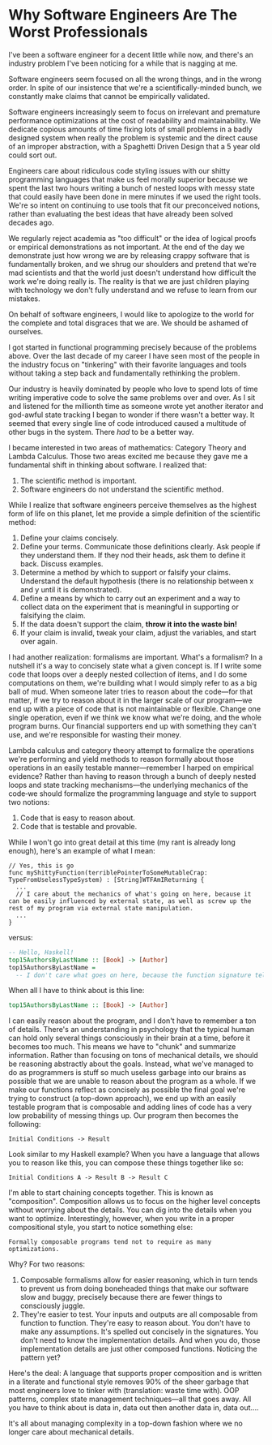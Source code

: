 # Why Software Engineers Are The Worst Professionals

I've been a software engineer for a decent little while now, and there's an industry problem I've been noticing for a while that is nagging at me.

Software engineers seem focused on all the wrong things, and in the wrong order. In spite of our insistence that we're a scientifically-minded bunch, we constantly make claims that cannot be empirically validated.

Software engineers increasingly seem to focus on irrelevant and premature performance optimizations at the cost of readability and maintainability. We dedicate copious amounts of time fixing lots of small problems in a badly designed system when really the problem is systemic and the direct cause of an improper abstraction, with a Spaghetti Driven Design that a 5 year old could sort out.

Engineers care about ridiculous code styling issues with our shitty programming languages that make us feel morally superior because we spent the last two hours writing a bunch of nested loops with messy state that could easily have been done in mere minutes if we used the right tools. We're so intent on continuing to use tools that fit our preconceived notions, rather than evaluating the best ideas that have already been solved decades ago.

We regularly reject academia as "too difficult" or the idea of logical proofs or empirical demonstrations as not important. At the end of the day we demonstrate just how wrong we are by releasing crappy software that is fundamentally broken, and we shrug our shoulders and pretend that we're mad scientists and that the world just doesn't understand how difficult the work we're doing really is. The reality is that we are just children playing with technology we don't fully understand and we refuse to learn from our mistakes.

On behalf of software engineers, I would like to apologize to the world for the complete and total disgraces that we are. We should be ashamed of ourselves.

I got started in functional programming precisely because of the problems above. Over the last decade of my career I have seen most of the people in the industry focus on "tinkering" with their favorite languages and tools without taking a step back and fundamentally rethinking the problem.

Our industry is heavily dominated by people who love to spend lots of time writing imperative code to solve the same problems over and over. As I sit and listened for the millionth time as someone wrote yet another iterator and god-awful state tracking I began to wonder if there wasn't a better way. It seemed that every single line of code introduced caused a multitude of other bugs in the system. There _had_ to be a better way.

I became interested in two areas of mathematics: Category Theory and Lambda Calculus. Those two areas excited me because they gave me a fundamental shift in thinking about software. I realized that:

1. The scientific method is important.
1. Software engineers do not understand the scientific method.

While I realize that software engineers perceive themselves as the highest form of life on this planet, let me provide a simple definition of the scientific method:

1. Define your claims concisely.
1. Define your terms. Communicate those definitions clearly. Ask people if they understand them. If they nod their heads, ask them to define it back. Discuss examples.
1. Determine a method by which to support or falsify your claims. Understand the default hypothesis (there is no relationship between x and y until it is demonstrated).
1. Define a means by which to carry out an experiment and a way to collect data on the experiment that is meaningful in supporting or falsifying the claim.
1. If the data doesn't support the claim, **throw it into the waste bin!**
1. If your claim is invalid, tweak your claim, adjust the variables, and start over again.
  
I had another realization: formalisms are important. What's a formalism? In a nutshell it's a way to concisely state what a given concept is. If I write some code that loops over a deeply nested collection of items, and I do some computations on them, we're building what I would simply refer to as a big ball of mud. When someone later tries to reason about the code&mdash;for that matter, if we try to reason about it in the larger scale of our program&mdash;we end up with a piece of code that is not maintainable or flexible. Change one single operation, even if we think we know what we're doing, and the whole program burns. Our financial supporters end up with something they can't use, and we're responsible for wasting their money.

Lambda calculus and category theory attempt to formalize the operations we're performing and yield methods to reason formally about those operations in an easily testable manner&mdash;remember I harped on empirical evidence? Rather than having to reason through a bunch of deeply nested loops and state tracking mechanisms&mdash;the underlying mechanics of the code&dash;we should formalize the programming language and style to support two notions:

1. Code that is easy to reason about.
1. Code that is testable and provable.

While I won't go into great detail at this time (my rant is already long enough), here's an example of what I mean:

```golang
// Yes, this is go
func myShittyFunction(terriblePointerToSomeMutableCrap: TypeFromUselessTypeSystem) : [String]WTFAmIReturning {
  ...
  // I care about the mechanics of what's going on here, because it can be easily influenced by external state, as well as screw up the rest of my program via external state manipulation.
  ...
}
```

versus:

```haskell
-- Hello, Haskell!
top15AuthorsByLastName :: [Book] -> [Author]
top15AuthorsByLastName =
  -- I don't care what goes on here, because the function signature tells me everything I need to know about the transformation. Which is what literate FP is all about in Haskell: simple, composable transformations that refuse to mutate state they have no business mutating.
```

When all I have to think about is this line:


```haskell
top15AuthorsByLastName :: [Book] -> [Author]
```

I can easily reason about the program, and I don't have to remember a ton of details. There's an understanding in psychology that the typical human can hold only several things consciously in their brain at a time, before it becomes too much. This means we have to "chunk" and summarize information. Rather than focusing on tons of mechanical details, we should be reasoning abstractly about the goals. Instead, what we've managed to do as programmers is stuff so much useless garbage into our brains as possible that we are unable to reason about the program as a whole. If we make our functions reflect as concisely as possible the final goal we're trying to construct (a top-down approach), we end up with an easily testable program that is composable and adding lines of code has a very low probability of messing things up. Our program then becomes the following:

    Initial Conditions -> Result

Look similar to my Haskell example? When you have a language that allows you to reason like this, you can compose these things together like so:

    Initial Conditions A -> Result B -> Result C

I'm able to start chaining concepts together. This is known as "composition". Composition allows us to focus on the higher level concepts without worrying about the details. You can dig into the details when you want to optimize. Interestingly, however, when you write in a proper compositional style, you start to notice something else:

    Formally composable programs tend not to require as many optimizations.

Why? For two reasons:

1. Composable formalisms allow for easier reasoning, which in turn tends to prevent us from doing boneheaded things that make our software slow and buggy, precisely because there are fewer things to consciously juggle.
1. They're easier to test. Your inputs and outputs are all composable from function to function. They're easy to reason about. You don't have to make any assumptions. It's spelled out concisely in the signatures. You don't need to know the implementation details. And when you do, those implementation details are just other composed functions. Noticing the pattern yet?

Here's the deal: A language that supports proper composition and is written in a literate and functional style removes 90% of the sheer garbage that most engineers love to tinker with (translation: waste time with). OOP patterns, complex state management techniques&mdash;all that goes away. All you have to think about is data in, data out then another data in, data out....

It's all about managing complexity in a top-down fashion where we no longer care about mechanical details.
